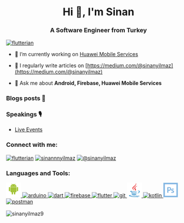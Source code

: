 <h1 align="center">Hi 👋, I'm Sinan</h1>
<h3 align="center">A Software Engineer from Turkey</h3>

<p align="left"> <a href="https://twitter.com/flutterian" target="blank"><img src="https://img.shields.io/twitter/follow/flutterian?logo=twitter&style=for-the-badge" alt="flutterian" /></a> </p>

- 🔭 I’m currently working on [Huawei Mobile Services](https://developer.huawei.com/consumer/en/)

- 📝 I regularly write articles on [https://medium.com/@sinanyilmaz](https://medium.com/@sinanyilmaz)

- 💬 Ask me about **Android, Firebase, Huawei Mobile Services**

### Blogs posts 📝
<!-- BLOG-POST-LIST:START -->
<!-- BLOG-POST-LIST:END -->
### Speakings 🎙

- [Live Events](https://www.youtube.com/playlist?list=PLxp4hiPy2pK898fmIsZj3N7tOxx6bgUls)


<h3 align="left">Connect with me:</h3>
<p align="left">
<a href="https://twitter.com/flutterian" target="blank"><img align="center" src="https://cdn.jsdelivr.net/npm/simple-icons@3.0.1/icons/twitter.svg" alt="flutterian" height="30" width="40" /></a>
<a href="https://linkedin.com/in/sinannnyilmaz" target="blank"><img align="center" src="https://cdn.jsdelivr.net/npm/simple-icons@3.0.1/icons/linkedin.svg" alt="sinannnyilmaz" height="30" width="40" /></a>
<a href="https://medium.com/@sinanyilmaz" target="blank"><img align="center" src="https://cdn.jsdelivr.net/npm/simple-icons@3.0.1/icons/medium.svg" alt="@sinanyilmaz" height="30" width="40" /></a>
</p>

<h3 align="left">Languages and Tools:</h3>
<p align="left"> <a href="https://developer.android.com" target="_blank"> <img src="https://raw.githubusercontent.com/devicons/devicon/master/icons/android/android-original-wordmark.svg" alt="android" width="40" height="40"/> </a> <a href="https://www.arduino.cc/" target="_blank"> <img src="https://cdn.worldvectorlogo.com/logos/arduino-1.svg" alt="arduino" width="40" height="40"/> </a> <a href="https://dart.dev" target="_blank"> <img src="https://www.vectorlogo.zone/logos/dartlang/dartlang-icon.svg" alt="dart" width="40" height="40"/> </a> <a href="https://firebase.google.com/" target="_blank"> <img src="https://www.vectorlogo.zone/logos/firebase/firebase-icon.svg" alt="firebase" width="40" height="40"/> </a> <a href="https://flutter.dev" target="_blank"> <img src="https://www.vectorlogo.zone/logos/flutterio/flutterio-icon.svg" alt="flutter" width="40" height="40"/> </a> <a href="https://git-scm.com/" target="_blank"> <img src="https://www.vectorlogo.zone/logos/git-scm/git-scm-icon.svg" alt="git" width="40" height="40"/> </a> <a href="https://www.java.com" target="_blank"> <img src="https://raw.githubusercontent.com/devicons/devicon/master/icons/java/java-original.svg" alt="java" width="40" height="40"/> </a> <a href="https://kotlinlang.org" target="_blank"> <img src="https://www.vectorlogo.zone/logos/kotlinlang/kotlinlang-icon.svg" alt="kotlin" width="40" height="40"/> </a> <a href="https://www.photoshop.com/en" target="_blank"> <img src="https://raw.githubusercontent.com/devicons/devicon/master/icons/photoshop/photoshop-line.svg" alt="photoshop" width="40" height="40"/> </a> <a href="https://postman.com" target="_blank"> <img src="https://www.vectorlogo.zone/logos/getpostman/getpostman-icon.svg" alt="postman" width="40" height="40"/> </a> </p>

<p><img align="center" src="https://github-readme-stats.vercel.app/api/top-langs?username=sinanyilmaz9&show_icons=true&locale=en&layout=compact" alt="sinanyilmaz9" /></p>
